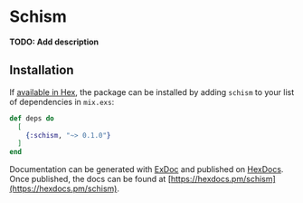 # Schism

**TODO: Add description**

## Installation

If [available in Hex](https://hex.pm/docs/publish), the package can be installed
by adding `schism` to your list of dependencies in `mix.exs`:

```elixir
def deps do
  [
    {:schism, "~> 0.1.0"}
  ]
end
```

Documentation can be generated with [ExDoc](https://github.com/elixir-lang/ex_doc)
and published on [HexDocs](https://hexdocs.pm). Once published, the docs can
be found at [https://hexdocs.pm/schism](https://hexdocs.pm/schism).

